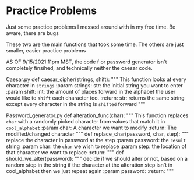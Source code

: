 # Practice Problems
 Just some practice problems I messed around with in my free time. Be aware, there are bugs

These two are the main functions that took some time. The others are just smaller, easier practice problems

AS OF 9/15/2021 11pm MST, the code f or password generator isn't completely finsihed, and technically neither the caesar code.


Caesar.py
def caesar_cipher(strings, shift):
    """
    This function looks at every character in `strings`
    :param strings: str: the initial string you want to enter
    :param shift: int: the amount of places forward in the alphabet
        the user would like to `shift` each character too.
    :return: str: returns the same string except every character in the string
        is `shifted` forward
    """



Password_generator.py
def alteration_func(char):
    """
    This function replaces `char` with a randomly picked character from values that match
    it in `cool_alphabet`
    :param char: A character we want to modify
    :return: The modified/changed character
    """
def replace_char(password, char, step):
    """
    replace the character in password at the step
    :param password: the `result` string
    :param char: the `char` we wish to replace
    :param step: the location of that character we want to replace
    :return:
    """
def should_we_alter(password):
    """
    decide if we should alter or not, based on a random step in the string
    if the character at the alteration step isn't in cool_alphabet
    then we just repeat again
    :param password:
    :return:
    """




